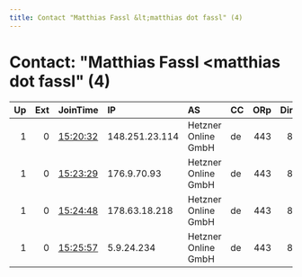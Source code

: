 ```yaml
---
title: Contact "Matthias Fassl &lt;matthias dot fassl" (4)
---
```


# Contact: "Matthias Fassl &lt;matthias dot fassl" (4)

|   Up |   Ext | JoinTime                                                                                            | IP             | AS                  | CC   |   ORp |   Dirp | OS    | Version   | Nickname       |   eFamMembers |
|-----:|------:|:----------------------------------------------------------------------------------------------------|:---------------|:--------------------|:-----|------:|-------:|:------|:----------|:---------------|--------------:|
|    1 |     0 | [15:20:32](https://metrics.torproject.org/rs.html#details/78DFEFFD0D9273D9CF75E339074C63BB271EFEC3) | 148.251.23.114 | Hetzner Online GmbH | de   |   443 |     80 | Linux | 0.4.3.6   | jeanbartik     |             5 |
|    1 |     0 | [15:23:29](https://metrics.torproject.org/rs.html#details/9BA70A2789ED3B8FB8113B079035CD92478C69B8) | 176.9.70.93    | Hetzner Online GmbH | de   |   443 |     80 | Linux | 0.4.3.6   | ruthteitelbaum |             5 |
|    1 |     0 | [15:24:48](https://metrics.torproject.org/rs.html#details/EF0BF29D90D1612048A919C798567C5D6D61A249) | 178.63.18.218  | Hetzner Online GmbH | de   |   443 |     80 | Linux | 0.4.3.6   | marlynmeltzer  |             5 |
|    1 |     0 | [15:25:57](https://metrics.torproject.org/rs.html#details/FFD4B4D34EEABF2B56F2EE3182A01D0749E30A43) | 5.9.24.234     | Hetzner Online GmbH | de   |   443 |     80 | Linux | 0.4.3.6   | kayantonelli   |             5 |
